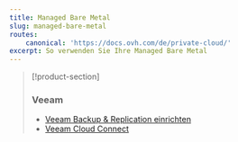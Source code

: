 ```yaml
---
title: Managed Bare Metal
slug: managed-bare-metal
routes:
    canonical: 'https://docs.ovh.com/de/private-cloud/'
excerpt: So verwenden Sie Ihre Managed Bare Metal
---
```


> [!product-section]
>
> ### Veeam
>
> - [Veeam Backup & Replication einrichten](https://docs.ovh.com/de/storage/veeam-backup-replication/)
> - [Veeam Cloud Connect](https://docs.ovh.com/de/storage/veeam-cloud-connect/)
>